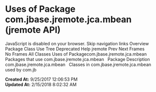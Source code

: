 # Uses of Package com.jbase.jremote.jca.mbean (jremote   API)

JavaScript is disabled on your browser. Skip navigation links Overview Package Class Use Tree Deprecated Help jremote Prev Next Frames No Frames All Classes Uses of Packagecom.jbase.jremote.jca.mbean Packages that use com.jbase.jremote.jca.mbean   Package Description com.jbase.jremote.jca.mbean   Classes in com.jbase.jremote.jca.mbean used by com.jb  

**Created At:** 9/25/2017 12:06:53 PM  
**Updated At:** 2/15/2018 8:02:32 AM  

